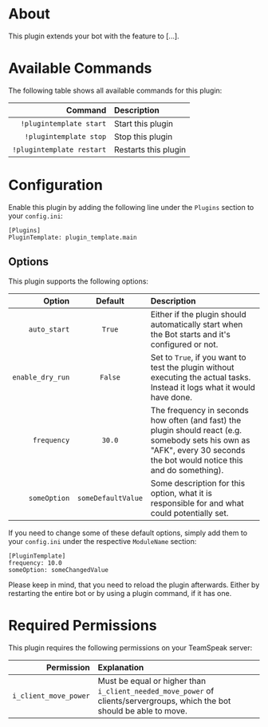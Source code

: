 # About

This plugin extends your bot with the feature to [...].


# Available Commands

The following table shows all available commands for this plugin:

| Command | Description |
| ---: | :--- |
| `!plugintemplate start` | Start this plugin |
| `!plugintemplate stop` | Stop this plugin |
| `!plugintemplate restart` | Restarts this plugin |


# Configuration

Enable this plugin by adding the following line under the `Plugins` section to your `config.ini`:

```
[Plugins]
PluginTemplate: plugin_template.main
```

## Options

This plugin supports the following options:

| Option | Default | Description |
| ---: | :---: | :--- |
| `auto_start` | `True` | Either if the plugin should automatically start when the Bot starts and it's configured or not. |
| `enable_dry_run` | `False` | Set to `True`, if you want to test the plugin without executing the actual tasks. Instead it logs what it would have done. |
| `frequency` | `30.0` | The frequency in seconds how often (and fast) the plugin should react (e.g. somebody sets his own as "AFK", every 30 seconds the bot would notice this and do something). |
| `someOption` | `someDefaultValue` | Some description for this option, what it is responsible for and what could potentially set. |

If you need to change some of these default options, simply add them to your `config.ini` under the respective `ModuleName` section:

```
[PluginTemplate]
frequency: 10.0
someOption: someChangedValue
```

Please keep in mind, that you need to reload the plugin afterwards. Either by restarting the entire bot or by using a plugin command, if it has one.


# Required Permissions

This plugin requires the following permissions on your TeamSpeak server:

| Permission | Explanation |
| ---: | :--- |
| `i_client_move_power` | Must be equal or higher than `i_client_needed_move_power` of clients/servergroups, which the bot should be able to move. |
